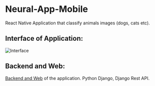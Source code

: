 # Neural-App-Mobile

React Native Application that classify animals images (dogs, cats etc).

## Interface of Application: 
![Interface](https://user-images.githubusercontent.com/88798010/150959971-f21681f1-f92c-4ea4-b1ed-eda54d7d8824.png)
## Backend and Web: 
[Backend and Web](https://github.com/CreatoR750/Neural-App) of the application. Python Django, Django Rest API.
